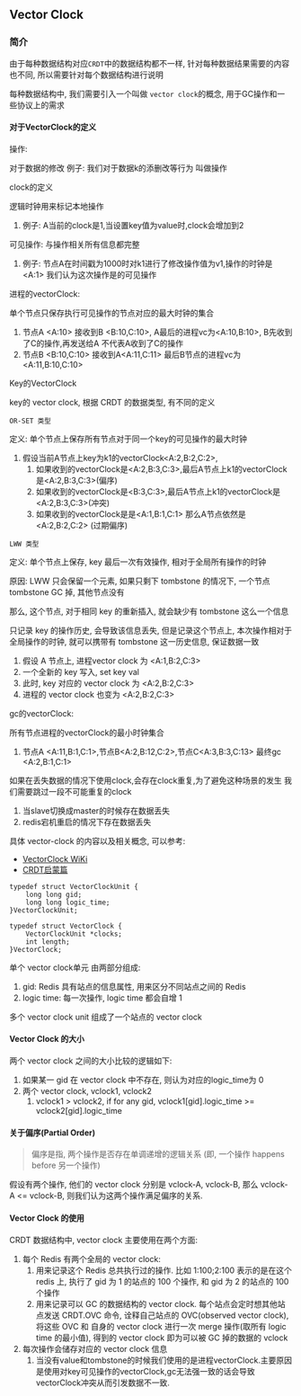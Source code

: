 ## Vector Clock 

### 简介

由于每种数据结构对应`CRDT`中的数据结构都不一样, 针对每种数据结果需要的内容也不同, 所以需要针对每个数据结构进行说明

每种数据结构中, 我们需要引入一个叫做 `vector clock`的概念, 用于GC操作和一些协议上的需求

#### 对于VectorClock的定义

操作:

对于数据的修改 例子: 我们对于数据k的添删改等行为 叫做操作



clock的定义

逻辑时钟用来标记本地操作

1. 例子: A当前的clock是1,当设置key值为value时,clock会增加到2



可见操作: 与操作相关所有信息都完整

1. 例子: 节点A在时间戳为1000时对k1进行了修改操作值为v1,操作的时钟是<A:1> 我们认为这次操作是的可见操作



进程的vectorClock:

单个节点只保存执行可见操作的节点对应的最大时钟的集合

1. 节点A <A:10> 接收到B <B:10,C:10>, A最后的进程vc为<A:10,B:10>, B先收到了C的操作,再发送给A 不代表A收到了C的操作
2. 节点B <B:10,C:10> 接收到A<A:11,C:11> 最后B节点的进程vc为<A:11,B:10,C:10>



Key的VectorClock

key的 vector clock, 根据 CRDT 的数据类型, 有不同的定义

`OR-SET 类型`

定义: 单个节点上保存所有节点对于同一个key的可见操作的最大时钟
1. 假设当前A节点上key为k1的vectorClock<A:2,B:2,C:2>,
   1. 如果收到的vectorClock是<A:2,B:3,C:3>,最后A节点上k1的vectorClock是<A:2,B:3,C:3>(偏序)
   2. 如果收到的vectorClock是<B:3,C:3>,最后A节点上k1的vectorClock是<A:2,B:3,C:3>(冲突)
   3. 如果收到的vectorClock是是<A:1,B:1,C:1> 那么A节点依然是<A:2,B:2,C:2> (过期偏序)

`LWW 类型`

定义: 单个节点上保存,  key 最后一次有效操作, 相对于全局所有操作的时钟

原因: LWW 只会保留一个元素, 如果只剩下 tombstone 的情况下, 一个节点 tombstone GC 掉, 其他节点没有

那么, 这个节点, 对于相同 key 的重新插入, 就会缺少有 tombstone 这么一个信息

只记录 key 的操作历史, 会导致该信息丢失, 但是记录这个节点上, 本次操作相对于全局操作的时钟, 就可以携带有 tombstone 这一历史信息, 保证数据一致

1. 假设 A 节点上, 进程vector clock 为 <A:1,B:2,C:3>
2. 一个全新的 key 写入, set key val
3. 此时, key 对应的 vector clock 为 <A:2,B:2,C:3>
4. 进程的 vector clock 也变为 <A:2,B:2,C:3>





gc的vectorClock:

所有节点进程的vectorClock的最小时钟集合

1. 节点A <A:11,B:1,C:1>,节点B<A:2,B:12,C:2>,节点C<A:3,B:3,C:13> 最终gc <A:2,B:1,C:1>



如果在丢失数据的情况下使用clock,会存在clock重复,为了避免这种场景的发生 我们需要跳过一段不可能重复的clock

1. 当slave切换成master的时候存在数据丢失
2. redis宕机重启的情况下存在数据丢失



具体 vector-clock 的内容以及相关概念, 可以参考:
* [VectorClock WiKi](https://en.wikipedia.org/wiki/Vector_clock)
* [CRDT启蒙篇](http://jtfmumm.com/blog/2015/11/17/crdt-primer-1-defanging-order-theory/)



```
typedef struct VectorClockUnit {
    long long gid;
    long long logic_time;
}VectorClockUnit;
 
typedef struct VectorClock {
    VectorClockUnit *clocks;
    int length;
}VectorClock;
```

 单个 vector clock单元 由两部分组成:

1. gid:  Redis 具有站点的信息属性, 用来区分不同站点之间的 Redis
2. logic time: 每一次操作, logic time 都会自增 1

多个 vector clock unit 组成了一个站点的 vector clock

#### Vector Clock 的大小

两个 vector clock 之间的大小比较的逻辑如下:

1. 如果某一 gid 在 vector clock 中不存在, 则认为对应的logic_time为 0
2. 两个 vector clock, vclock1, vclock2
   1. vclock1 > vclock2, if for any gid,  vclock1[gid].logic_time >= vclock2[gid].logic_time

#### 关于偏序(Partial Order)

> 偏序是指, 两个操作是否存在单调递增的逻辑关系 (即, 一个操作 happens before 另一个操作)

假设有两个操作, 他们的 vector clock 分别是 vclock-A, vclock-B, 那么 vclock-A <= vclock-B, 则我们认为这两个操作满足偏序的关系.

#### Vector Clock 的使用

CRDT 数据结构中, vector clock 主要使用在两个方面:

1. 每个 Redis 有两个全局的 vector clock:
   1. 用来记录这个 Redis 总共执行过的操作. 比如 1:100;2:100 表示的是在这个 redis 上, 执行了 gid 为 1 的站点的 100 个操作, 和 gid 为 2 的站点的 100 个操作
   2. 用来记录可以 GC 的数据结构的 vector clock. 每个站点会定时想其他站点发送 CRDT.OVC 命令, 诠释自己站点的 OVC(observed vector clock), 将这些 OVC 和 自身的 vector clock 进行一次 merge 操作(取所有 logic time 的最小值), 得到的 vector clock 即为可以被 GC 掉的数据的 vclock
2. 每次操作会储存对应的 vector clock 信息
   1. 当没有value和tombstone的时候我们使用的是进程vectorClock.主要原因是使用对key可见操作的vectorClock,gc无法强一致的话会导致vectorClock冲突从而引发数据不一致.